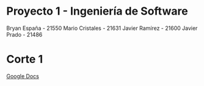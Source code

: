 # Proyecto 1 - Ingeniería de Software

Bryan España - 21550
Mario Cristales - 21631
Javier Ramírez - 21600
Javier Prado - 21486

# Corte 1
[Google Docs](https://docs.google.com/document/d/1pWJI2OJiL2VSOHmhs1_sB77wNgDZTlLSawtK33F5k8c/edit?usp=sharing)
